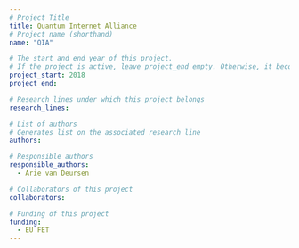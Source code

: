 ```yaml
---
# Project Title
title: Quantum Internet Alliance	
# Project name (shorthand)
name: "QIA"

# The start and end year of this project.
# If the project is active, leave project_end empty. Otherwise, it becomes a past project.
project_start: 2018
project_end: 

# Research lines under which this project belongs
research_lines: 

# List of authors 
# Generates list on the associated research line
authors:

# Responsible authors
responsible_authors:
  - Arie van Deursen

# Collaborators of this project
collaborators:

# Funding of this project
funding:
  - EU FET	
---
```

